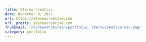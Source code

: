 ```yaml
---
title: Stereo Creative
date: December 8, 2022
url: https://stereocreative.com
url__pretty: stereocreative.com
thumbnail: "/screenshots/min/portfolio__stereocreative-min.png"
category: portfolio
---
```


